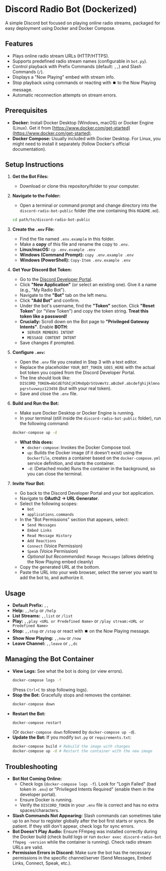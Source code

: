 # Discord Radio Bot (Dockerized)

A simple Discord bot focused on playing online radio streams, packaged for easy deployment using Docker and Docker Compose.

## Features

*   Plays online radio stream URLs (HTTP/HTTPS).
*   Supports predefined radio stream names (configurable in `bot.py`).
*   Control playback with Prefix Commands (default: `,,`) and Slash Commands (`/`).
*   Displays a "Now Playing" embed with stream info.
*   Stop playback using commands or reacting with ⏹️ to the Now Playing message.
*   Automatic reconnection attempts on stream errors.

## Prerequisites

*   **Docker:** Install Docker Desktop (Windows, macOS) or Docker Engine (Linux). Get it from [https://www.docker.com/get-started](https://www.docker.com/get-started).
*   **Docker Compose:** Usually included with Docker Desktop. For Linux, you might need to install it separately (follow Docker's official documentation).

## Setup Instructions

1.  **Get the Bot Files:**
    *   Download or clone this repository/folder to your computer.

2.  **Navigate to the Folder:**
    *   Open a terminal or command prompt and change directory into the `discord-radio-bot-public` folder (the one containing this `README.md`).
    ```bash
    cd path/to/discord-radio-bot-public
    ```

3.  **Create the `.env` File:**
    *   Find the file named `.env.example` in this folder.
    *   Make a **copy** of this file and rename the copy to `.env`.
    *   **Linux/macOS:** `cp .env.example .env`
    *   **Windows (Command Prompt):** `copy .env.example .env`
    *   **Windows (PowerShell):** `Copy-Item .env.example .env`

4.  **Get Your Discord Bot Token:**
    *   Go to the [Discord Developer Portal](https://discord.com/developers/applications).
    *   Click **"New Application"** (or select an existing one). Give it a name (e.g., "My Radio Bot").
    *   Navigate to the **"Bot"** tab on the left menu.
    *   Click **"Add Bot"** and confirm.
    *   Under the bot's username, find the **"Token"** section. Click **"Reset Token"** (or "View Token") and copy the token string. **Treat this token like a password!**
    *   **Crucially:** Scroll down on the Bot page to **"Privileged Gateway Intents"**. Enable **BOTH**:
        *   `SERVER MEMBERS INTENT`
        *   `MESSAGE CONTENT INTENT`
    *   Save changes if prompted.

5.  **Configure `.env`:**
    *   Open the `.env` file you created in Step 3 with a text editor.
    *   Replace the placeholder `YOUR_BOT_TOKEN_GOES_HERE` with the actual bot token you copied from the Discord Developer Portal.
    *   The line should look like: `DISCORD_TOKEN=AbCdEfGhIjKlMnOpQrStUvWxYz.aBcDeF.abcdefghijklmnopqrstuvwxyz123456` (but with your real token).
    *   Save and close the `.env` file.

6.  **Build and Run the Bot:**
    *   Make sure Docker Desktop or Docker Engine is running.
    *   In your terminal (still inside the `discord-radio-bot-public` folder), run the following command:
    ```bash
    docker-compose up -d
    ```
    *   **What this does:**
        *   `docker-compose`: Invokes the Docker Compose tool.
        *   `up`: Builds the Docker image (if it doesn't exist) using the `Dockerfile`, creates a container based on the `docker-compose.yml` service definition, and starts the container.
        *   `-d`: (Detached mode) Runs the container in the background, so you can close the terminal.

7.  **Invite Your Bot:**
    *   Go back to the Discord Developer Portal and your bot application.
    *   Navigate to **OAuth2 -> URL Generator**.
    *   Select the following scopes:
        *   `bot`
        *   `applications.commands`
    *   In the "Bot Permissions" section that appears, select:
        *   `Send Messages`
        *   `Embed Links`
        *   `Read Message History`
        *   `Add Reactions`
        *   `Connect` (Voice Permission)
        *   `Speak` (Voice Permission)
        *   *Optional but Recommended:* `Manage Messages` (allows deleting the Now Playing embed cleanly)
    *   Copy the generated URL at the bottom.
    *   Paste the URL into your web browser, select the server you want to add the bot to, and authorize it.

## Usage

*   **Default Prefix:** `,,`
*   **Help:** `,,help` or `/help`
*   **List Streams:** `,,list` or `/list`
*   **Play:** `,,play <URL or Predefined Name>` or `/play stream:<URL or Predefined Name>`
*   **Stop:** `,,stop` or `/stop` or react with ⏹️ on the Now Playing message.
*   **Show Now Playing:** `,,now` or `/now`
*   **Leave Channel:** `,,leave` or `,,dc`

## Managing the Bot Container

*   **View Logs:** See what the bot is doing (or view errors).
    ```bash
    docker-compose logs -f
    ```
    (Press `Ctrl+C` to stop following logs).
*   **Stop the Bot:** Gracefully stops and removes the container.
    ```bash
    docker-compose down
    ```
*   **Restart the Bot:**
    ```bash
    docker-compose restart
    ```
    (Or `docker-compose down` followed by `docker-compose up -d`).
*   **Update the Bot:** If you modify `bot.py` or `requirements.txt`:
    ```bash
    docker-compose build # Rebuild the image with changes
    docker-compose up -d # Restart the container with the new image
    ```

## Troubleshooting

*   **Bot Not Coming Online:**
    *   Check logs (`docker-compose logs -f`). Look for "Login Failed" (bad token in `.env`) or "Privileged Intents Required" (enable them in the developer portal).
    *   Ensure Docker is running.
    *   Verify the `DISCORD_TOKEN` in your `.env` file is correct and has no extra spaces/characters.
*   **Slash Commands Not Appearing:** Slash commands can sometimes take up to an hour to register globally after the bot first starts or syncs. Be patient. If they still don't appear, check logs for sync errors.
*   **Bot Doesn't Play Audio:** Ensure FFmpeg was installed correctly during the Docker build (check build logs or run `docker exec discord-radio-bot ffmpeg -version` while the container is running). Check radio stream URLs are valid.
*   **Permission Errors in Discord:** Make sure the bot has the necessary permissions in the specific channel/server (Send Messages, Embed Links, Connect, Speak, etc.).